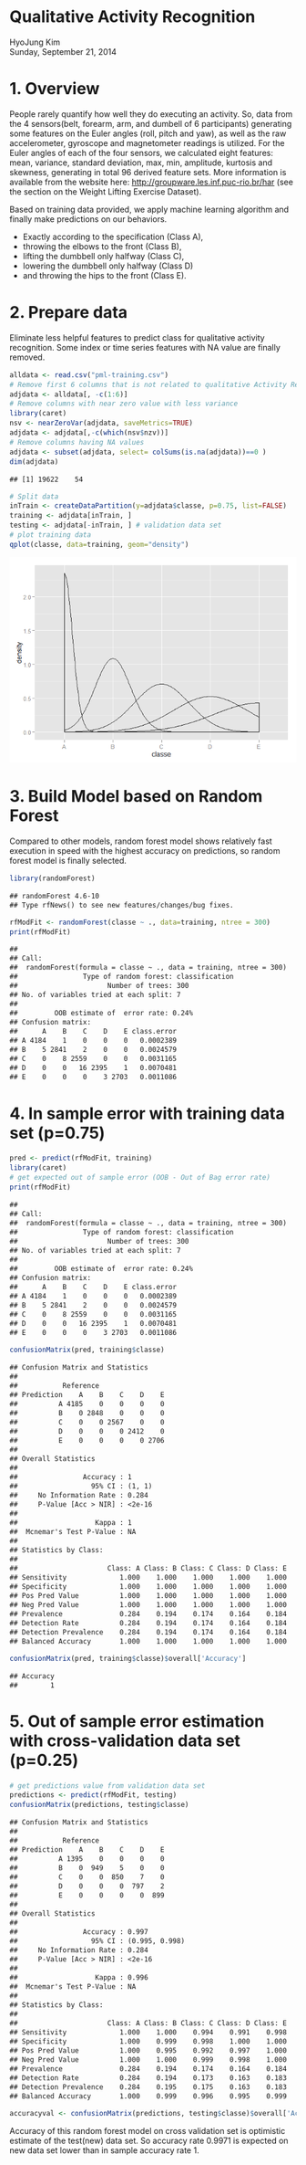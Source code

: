 # Qualitative Activity Recognition
HyoJung Kim  
Sunday, September 21, 2014  
# 1. Overview 
People rarely quantify how well they do executing an activity. 
So, data from the 4 sensors(belt, forearm, arm, and dumbell of 6 participants) generating some features on the Euler angles (roll, pitch and yaw), as well as the raw accelerometer, gyroscope and magnetometer readings is utilized. For the Euler angles of each of the four sensors, we calculated eight features: mean, variance, standard deviation, max, min, amplitude, kurtosis and skewness, generating in total 96 derived feature sets. More information is available from the website here: http://groupware.les.inf.puc-rio.br/har (see the section on the Weight Lifting Exercise Dataset). 

Based on training data provided, we apply machine learning algorithm and finally make predictions on our behaviors. 

* Exactly according to the specification (Class A), 
* throwing the elbows to the front (Class B), 
* lifting the dumbbell only halfway (Class C), 
* lowering the dumbbell only halfway (Class D) 
* and throwing the hips to the front (Class E). 

# 2. Prepare data 
Eliminate less helpful features to predict class for qualitative activity recognition. Some index or time series features with NA value are finally removed. 


```r
alldata <- read.csv("pml-training.csv")
# Remove first 6 columns that is not related to qualitative Activity Recognition context
adjdata <- alldata[, -c(1:6)]
# Remove columns with near zero value with less variance 
library(caret)
nsv <- nearZeroVar(adjdata, saveMetrics=TRUE)
adjdata <- adjdata[,-c(which(nsv$nzv))]
# Remove columns having NA values
adjdata <- subset(adjdata, select= colSums(is.na(adjdata))==0 )
dim(adjdata)
```

```
## [1] 19622    54
```

```r
# Split data 
inTrain <- createDataPartition(y=adjdata$classe, p=0.75, list=FALSE)
training <- adjdata[inTrain, ]
testing <- adjdata[-inTrain, ] # validation data set 
# plot training data
qplot(classe, data=training, geom="density")
```

![plot of chunk cachedChunk](./QualitativeActivityRecognition_files/figure-html/cachedChunk.png) 

# 3. Build Model based on Random Forest 
Compared to other models, random forest model shows relatively fast execution in speed with the highest accuracy on predictions, so random forest model is finally selected.

```r
library(randomForest)
```

```
## randomForest 4.6-10
## Type rfNews() to see new features/changes/bug fixes.
```

```r
rfModFit <- randomForest(classe ~ ., data=training, ntree = 300)
print(rfModFit)
```

```
## 
## Call:
##  randomForest(formula = classe ~ ., data = training, ntree = 300) 
##                Type of random forest: classification
##                      Number of trees: 300
## No. of variables tried at each split: 7
## 
##         OOB estimate of  error rate: 0.24%
## Confusion matrix:
##      A    B    C    D    E class.error
## A 4184    1    0    0    0   0.0002389
## B    5 2841    2    0    0   0.0024579
## C    0    8 2559    0    0   0.0031165
## D    0    0   16 2395    1   0.0070481
## E    0    0    0    3 2703   0.0011086
```

# 4. In sample error with training data set (p=0.75)

```r
pred <- predict(rfModFit, training)
library(caret)
# get expected out of sample error (OOB - Out of Bag error rate) 
print(rfModFit)
```

```
## 
## Call:
##  randomForest(formula = classe ~ ., data = training, ntree = 300) 
##                Type of random forest: classification
##                      Number of trees: 300
## No. of variables tried at each split: 7
## 
##         OOB estimate of  error rate: 0.24%
## Confusion matrix:
##      A    B    C    D    E class.error
## A 4184    1    0    0    0   0.0002389
## B    5 2841    2    0    0   0.0024579
## C    0    8 2559    0    0   0.0031165
## D    0    0   16 2395    1   0.0070481
## E    0    0    0    3 2703   0.0011086
```

```r
confusionMatrix(pred, training$classe)
```

```
## Confusion Matrix and Statistics
## 
##           Reference
## Prediction    A    B    C    D    E
##          A 4185    0    0    0    0
##          B    0 2848    0    0    0
##          C    0    0 2567    0    0
##          D    0    0    0 2412    0
##          E    0    0    0    0 2706
## 
## Overall Statistics
##                                 
##                Accuracy : 1     
##                  95% CI : (1, 1)
##     No Information Rate : 0.284 
##     P-Value [Acc > NIR] : <2e-16
##                                 
##                   Kappa : 1     
##  Mcnemar's Test P-Value : NA    
## 
## Statistics by Class:
## 
##                      Class: A Class: B Class: C Class: D Class: E
## Sensitivity             1.000    1.000    1.000    1.000    1.000
## Specificity             1.000    1.000    1.000    1.000    1.000
## Pos Pred Value          1.000    1.000    1.000    1.000    1.000
## Neg Pred Value          1.000    1.000    1.000    1.000    1.000
## Prevalence              0.284    0.194    0.174    0.164    0.184
## Detection Rate          0.284    0.194    0.174    0.164    0.184
## Detection Prevalence    0.284    0.194    0.174    0.164    0.184
## Balanced Accuracy       1.000    1.000    1.000    1.000    1.000
```

```r
confusionMatrix(pred, training$classe)$overall['Accuracy']
```

```
## Accuracy 
##        1
```

# 5. Out of sample error estimation with cross-validation data set (p=0.25)

```r
# get predictions value from validation data set 
predictions <- predict(rfModFit, testing)
confusionMatrix(predictions, testing$classe)
```

```
## Confusion Matrix and Statistics
## 
##           Reference
## Prediction    A    B    C    D    E
##          A 1395    0    0    0    0
##          B    0  949    5    0    0
##          C    0    0  850    7    0
##          D    0    0    0  797    2
##          E    0    0    0    0  899
## 
## Overall Statistics
##                                         
##                Accuracy : 0.997         
##                  95% CI : (0.995, 0.998)
##     No Information Rate : 0.284         
##     P-Value [Acc > NIR] : <2e-16        
##                                         
##                   Kappa : 0.996         
##  Mcnemar's Test P-Value : NA            
## 
## Statistics by Class:
## 
##                      Class: A Class: B Class: C Class: D Class: E
## Sensitivity             1.000    1.000    0.994    0.991    0.998
## Specificity             1.000    0.999    0.998    1.000    1.000
## Pos Pred Value          1.000    0.995    0.992    0.997    1.000
## Neg Pred Value          1.000    1.000    0.999    0.998    1.000
## Prevalence              0.284    0.194    0.174    0.164    0.184
## Detection Rate          0.284    0.194    0.173    0.163    0.183
## Detection Prevalence    0.284    0.195    0.175    0.163    0.183
## Balanced Accuracy       1.000    0.999    0.996    0.995    0.999
```

```r
accuracyval <- confusionMatrix(predictions, testing$classe)$overall['Accuracy']
```
Accuracy of this random forest model on cross validation set is optimistic estimate of the test(new) data set. So accuracy rate 0.9971 is expected on new data set lower than in sample accuracy rate 1.
